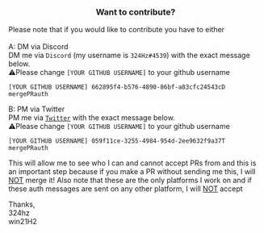 <h3 align="center">Want to contribute?</h3>

Please note that if you would like to contribute you have to either<br><br>
A: DM via Discord<br>
DM me via `Discord` (my username is `324Hz#4539`) with the exact message below.
<br>⚠️Please change `[YOUR GITHUB USERNAME]` to your github username

`[YOUR GITHUB USERNAME] 662895f4-b576-4890-86bf-a83cfc24543cD mergePRauth`

B: PM via Twitter<br>
PM me via <a href="https://twitter.com/win21H2">`Twitter`</a> with the exact message below.
<br>⚠️Please change `[YOUR GITHUB USERNAME]` to your github username

`[YOUR GITHUB USERNAME] 059f11ce-3255-4984-954d-2ee9632f9a37T mergePRauth`

This will allow me to see who I can and cannot accept PRs from and this is an important step because if you make a PR without sending me this, I will <u>NOT</u> merge it! Also note that these are the only platforms I work on and if these auth messages are sent on any other platform, I will <u>NOT</u> accept

Thanks,<br>
324hz<br>
win21H2